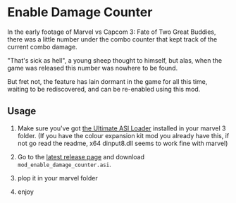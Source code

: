 # Enable Damage Counter

In the early footage of Marvel vs Capcom 3: Fate of Two Great Buddies, there was a little number under the combo counter that kept track of the current combo damage.

"That's sick as hell", a young sheep thought to himself, but alas, when the game was released this number was nowhere to be found.

But fret not, the feature has lain dormant in the game for all this time, waiting to be rediscovered, and can be re-enabled using this mod.

## Usage

1. Make sure you've got [the Ultimate ASI Loader](https://github.com/ThirteenAG/Ultimate-ASI-Loader/) installed in your marvel 3 folder. (If you have the colour expansion kit mod you already have this, if not go read the readme, x64 dinput8.dll seems to work fine with marvel)

2. Go to the [latest release page](https://github.com/4423Q/mod_umvc3/releases/latest) and download `mod_enable_damage_counter.asi`.

3. plop it in your marvel folder

4. enjoy
